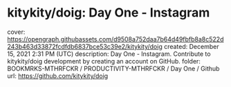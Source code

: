 # kitykity/doig: Day One - Instagram

cover: https://opengraph.githubassets.com/d9508a752daa7b64d49fbfb8a8c522d243b463d33872fcdfdb6837bce53c39e2/kitykity/doig
created: December 15, 2021 2:31 PM (UTC)
description: Day One - Instagram. Contribute to kitykity/doig development by creating an account on GitHub.
folder: BOOKMRKS-MTHRFCKR / PRODUCTIVITY-MTHRFCKR / Day One / Github
url: https://github.com/kitykity/doig